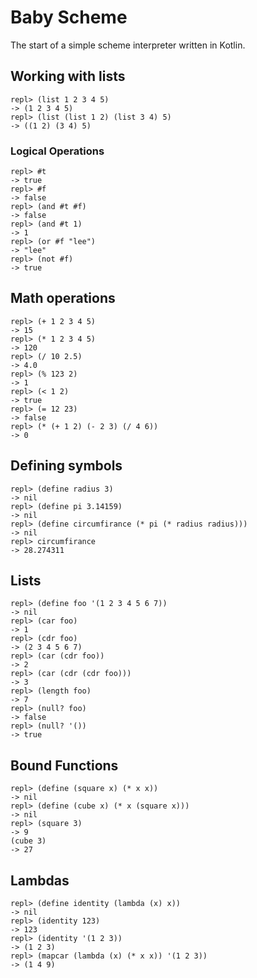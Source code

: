 # Baby Scheme

The start of a simple scheme interpreter written in Kotlin.

## Working with lists

```agsl
repl> (list 1 2 3 4 5)
-> (1 2 3 4 5)
repl> (list (list 1 2) (list 3 4) 5)
-> ((1 2) (3 4) 5)
```

### Logical Operations

```agsl
repl> #t
-> true
repl> #f
-> false
repl> (and #t #f)
-> false
repl> (and #t 1)
-> 1
repl> (or #f "lee")
-> "lee"
repl> (not #f)
-> true
```

## Math operations

```agsl
repl> (+ 1 2 3 4 5)
-> 15
repl> (* 1 2 3 4 5)
-> 120
repl> (/ 10 2.5)
-> 4.0
repl> (% 123 2)
-> 1
repl> (< 1 2)
-> true
repl> (= 12 23)
-> false
repl> (* (+ 1 2) (- 2 3) (/ 4 6))
-> 0
```

## Defining symbols

```agsl
repl> (define radius 3)
-> nil
repl> (define pi 3.14159)
-> nil
repl> (define circumfirance (* pi (* radius radius)))
-> nil
repl> circumfirance
-> 28.274311
```

## Lists

```agsl
repl> (define foo '(1 2 3 4 5 6 7))
-> nil
repl> (car foo)
-> 1
repl> (cdr foo)
-> (2 3 4 5 6 7)
repl> (car (cdr foo))
-> 2
repl> (car (cdr (cdr foo)))
-> 3
repl> (length foo)
-> 7
repl> (null? foo)
-> false
repl> (null? '())
-> true
```
## Bound Functions

```agsl
repl> (define (square x) (* x x))
-> nil
repl> (define (cube x) (* x (square x)))
-> nil
repl> (square 3)
-> 9
(cube 3)
-> 27
```

## Lambdas

```agsl
repl> (define identity (lambda (x) x))
-> nil
repl> (identity 123)
-> 123
repl> (identity '(1 2 3))
-> (1 2 3)
repl> (mapcar (lambda (x) (* x x)) '(1 2 3))
-> (1 4 9)
```


